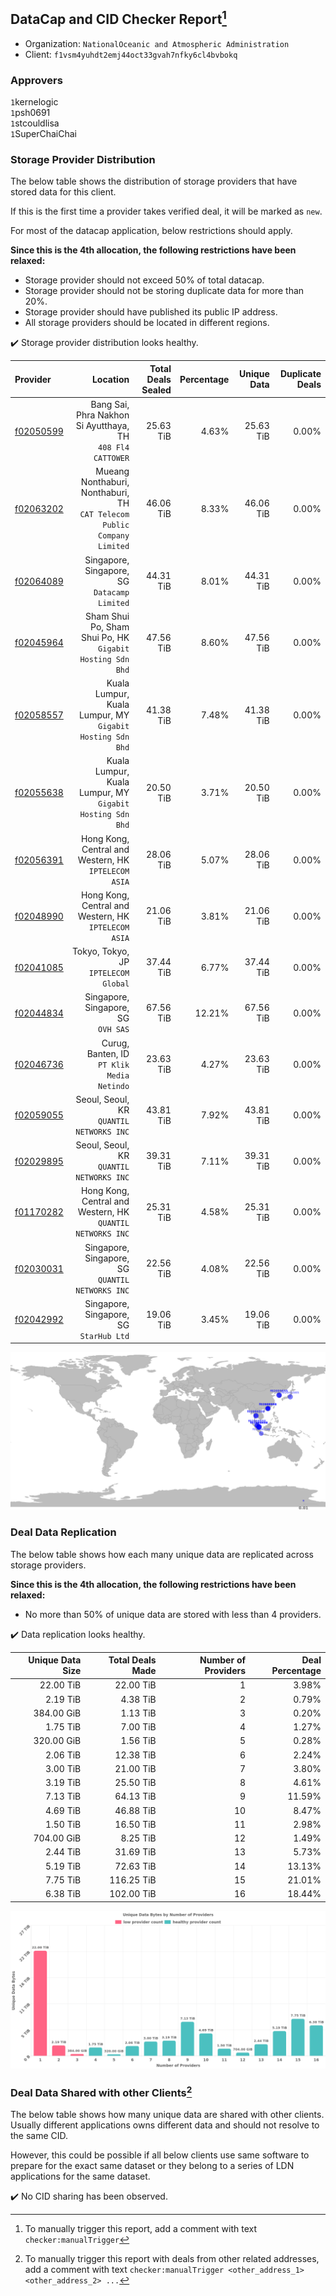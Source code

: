 ## DataCap and CID Checker Report[^1]
 - Organization: `NationalOceanic and Atmospheric Administration`
 - Client: `f1vsm4yuhdt2emj44oct33gvah7nfky6cl4bvbokq`
### Approvers
`1`kernelogic<br/>`1`psh0691<br/>`1`stcouldlisa<br/>`1`SuperChaiChai

### Storage Provider Distribution
The below table shows the distribution of storage providers that have stored data for this client.

If this is the first time a provider takes verified deal, it will be marked as `new`.

For most of the datacap application, below restrictions should apply.

**Since this is the 4th allocation, the following restrictions have been relaxed:**
 - Storage provider should not exceed 50% of total datacap.
 - Storage provider should not be storing duplicate data for more than 20%.
 - Storage provider should have published its public IP address.
 - All storage providers should be located in different regions.

✔️ Storage provider distribution looks healthy.

| Provider                                              |                                                                   Location | Total Deals Sealed | Percentage | Unique Data | Duplicate Deals |
| :---------------------------------------------------- | -------------------------------------------------------------------------: | -----------------: | ---------: | ----------: | --------------: |
| [f02050599](https://filfox.info/en/address/f02050599) |              Bang Sai, Phra Nakhon Si Ayutthaya, TH<br/>`408 Fl4 CATTOWER` |          25.63 TiB |      4.63% |   25.63 TiB |           0.00% |
| [f02063202](https://filfox.info/en/address/f02063202) | Mueang Nonthaburi, Nonthaburi, TH<br/>`CAT Telecom Public Company Limited` |          46.06 TiB |      8.33% |   46.06 TiB |           0.00% |
| [f02064089](https://filfox.info/en/address/f02064089) |                            Singapore, Singapore, SG<br/>`Datacamp Limited` |          44.31 TiB |      8.01% |   44.31 TiB |           0.00% |
| [f02045964](https://filfox.info/en/address/f02045964) |               Sham Shui Po, Sham Shui Po, HK<br/>`Gigabit Hosting Sdn Bhd` |          47.56 TiB |      8.60% |   47.56 TiB |           0.00% |
| [f02058557](https://filfox.info/en/address/f02058557) |               Kuala Lumpur, Kuala Lumpur, MY<br/>`Gigabit Hosting Sdn Bhd` |          41.38 TiB |      7.48% |   41.38 TiB |           0.00% |
| [f02055638](https://filfox.info/en/address/f02055638) |               Kuala Lumpur, Kuala Lumpur, MY<br/>`Gigabit Hosting Sdn Bhd` |          20.50 TiB |      3.71% |   20.50 TiB |           0.00% |
| [f02056391](https://filfox.info/en/address/f02056391) |                    Hong Kong, Central and Western, HK<br/>`IPTELECOM ASIA` |          28.06 TiB |      5.07% |   28.06 TiB |           0.00% |
| [f02048990](https://filfox.info/en/address/f02048990) |                    Hong Kong, Central and Western, HK<br/>`IPTELECOM ASIA` |          21.06 TiB |      3.81% |   21.06 TiB |           0.00% |
| [f02041085](https://filfox.info/en/address/f02041085) |                                    Tokyo, Tokyo, JP<br/>`IPTELECOM Global` |          37.44 TiB |      6.77% |   37.44 TiB |           0.00% |
| [f02044834](https://filfox.info/en/address/f02044834) |                                     Singapore, Singapore, SG<br/>`OVH SAS` |          67.56 TiB |     12.21% |   67.56 TiB |           0.00% |
| [f02046736](https://filfox.info/en/address/f02046736) |                              Curug, Banten, ID<br/>`PT Klik Media Netindo` |          23.63 TiB |      4.27% |   23.63 TiB |           0.00% |
| [f02059055](https://filfox.info/en/address/f02059055) |                                Seoul, Seoul, KR<br/>`QUANTIL NETWORKS INC` |          43.81 TiB |      7.92% |   43.81 TiB |           0.00% |
| [f02029895](https://filfox.info/en/address/f02029895) |                                Seoul, Seoul, KR<br/>`QUANTIL NETWORKS INC` |          39.31 TiB |      7.11% |   39.31 TiB |           0.00% |
| [f01170282](https://filfox.info/en/address/f01170282) |              Hong Kong, Central and Western, HK<br/>`QUANTIL NETWORKS INC` |          25.31 TiB |      4.58% |   25.31 TiB |           0.00% |
| [f02030031](https://filfox.info/en/address/f02030031) |                        Singapore, Singapore, SG<br/>`QUANTIL NETWORKS INC` |          22.56 TiB |      4.08% |   22.56 TiB |           0.00% |
| [f02042992](https://filfox.info/en/address/f02042992) |                                 Singapore, Singapore, SG<br/>`StarHub Ltd` |          19.06 TiB |      3.45% |   19.06 TiB |           0.00% |

<img src="https://raw.githubusercontent.com/data-preservation-programs/filplus-checker-assets/main/filecoin-project/filecoin-plus-large-datasets/issues/1652/1679997158592.png"/>

### Deal Data Replication
The below table shows how each many unique data are replicated across storage providers.


**Since this is the 4th allocation, the following restrictions have been relaxed:**
- No more than 50% of unique data are stored with less than 4 providers.

✔️ Data replication looks healthy.

| Unique Data Size | Total Deals Made | Number of Providers | Deal Percentage |
| ---------------: | ---------------: | ------------------: | --------------: |
|        22.00 TiB |        22.00 TiB |                   1 |           3.98% |
|         2.19 TiB |         4.38 TiB |                   2 |           0.79% |
|       384.00 GiB |         1.13 TiB |                   3 |           0.20% |
|         1.75 TiB |         7.00 TiB |                   4 |           1.27% |
|       320.00 GiB |         1.56 TiB |                   5 |           0.28% |
|         2.06 TiB |        12.38 TiB |                   6 |           2.24% |
|         3.00 TiB |        21.00 TiB |                   7 |           3.80% |
|         3.19 TiB |        25.50 TiB |                   8 |           4.61% |
|         7.13 TiB |        64.13 TiB |                   9 |          11.59% |
|         4.69 TiB |        46.88 TiB |                  10 |           8.47% |
|         1.50 TiB |        16.50 TiB |                  11 |           2.98% |
|       704.00 GiB |         8.25 TiB |                  12 |           1.49% |
|         2.44 TiB |        31.69 TiB |                  13 |           5.73% |
|         5.19 TiB |        72.63 TiB |                  14 |          13.13% |
|         7.75 TiB |       116.25 TiB |                  15 |          21.01% |
|         6.38 TiB |       102.00 TiB |                  16 |          18.44% |

<img src="https://raw.githubusercontent.com/data-preservation-programs/filplus-checker-assets/main/filecoin-project/filecoin-plus-large-datasets/issues/1652/1679997159392.png"/>

### Deal Data Shared with other Clients[^3]
The below table shows how many unique data are shared with other clients.
Usually different applications owns different data and should not resolve to the same CID.

However, this could be possible if all below clients use same software to prepare for the exact same dataset or they belong to a series of LDN applications for the same dataset.

✔️ No CID sharing has been observed.

[^1]: To manually trigger this report, add a comment with text `checker:manualTrigger`

[^2]: Deals from those addresses are combined into this report as they are specified with `checker:manualTrigger`

[^3]: To manually trigger this report with deals from other related addresses, add a comment with text `checker:manualTrigger <other_address_1> <other_address_2> ...`
